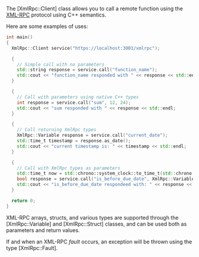 The [XmlRpc::Client] class allows you to call a remote function using the [XML-RPC](https://en.wikipedia.org/wiki/XML-RPC) protocol using C++ semantics.

Here are some examples of uses:

```cpp
int main()
{
  XmlRpc::Client service("https://localhost:3001/xmlrpc");

  {
    // Simple call with no parameters
    std::string response = service.call("function_name");
    std::cout << "function_name responded with " << response << std::endl;
  }

  {
    // Call with parameters using native C++ types
    int response = service.call("sum", 12, 24);
    std::cout << "sum responded with " << response << std::endl;
  }

  {
    // Call returning XmlRpc types
    XmlRpc::Variable response = service.call("current_date");
    std::time_t timestamp = response.as_date();
    std::cout << "current timestamp is: " << timestamp << std::endl;
  }

  {
    // Call with XmlRpc types as parameters
    std::time_t now = std::chrono::system_clock::to_time_t(std::chrono::system_clock::now());
    bool response = service.call("is_before_due_date", XmlRpc::Variable::from_date(now));
    std::cout << "is_before_due_date respondeed with: " << response << std::endl;
  }

  return 0;
}
```

XML-RPC arrays, structs, and various types are supported through the [XmlRpc::Variable] and [XmlRpc::Struct] classes, and can be used both as parameters and return values.

If and when an XML-RPC _fault_ occurs, an exception will be thrown using the type [XmlRpc::Fault].
